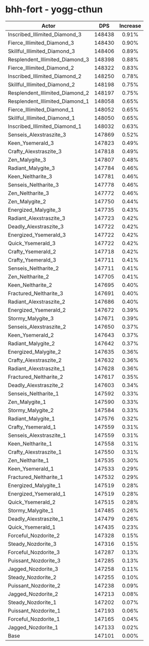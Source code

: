 # bhh-fort - yogg-cthun
| Actor | DPS | Increase |
|---|:---:|:---:|
|Inscribed_Illimited_Diamond_3|148438|0.91%|
|Fierce_Illimited_Diamond_3|148430|0.90%|
|Skillful_Illimited_Diamond_3|148406|0.89%|
|Resplendent_Illimited_Diamond_3|148398|0.88%|
|Fierce_Illimited_Diamond_2|148322|0.83%|
|Inscribed_Illimited_Diamond_2|148250|0.78%|
|Skillful_Illimited_Diamond_2|148198|0.75%|
|Resplendent_Illimited_Diamond_2|148197|0.75%|
|Resplendent_Illimited_Diamond_1|148058|0.65%|
|Fierce_Illimited_Diamond_1|148052|0.65%|
|Skillful_Illimited_Diamond_1|148050|0.65%|
|Inscribed_Illimited_Diamond_1|148032|0.63%|
|Senseis_Alexstraszite_3|147869|0.52%|
|Keen_Ysemerald_3|147823|0.49%|
|Crafty_Alexstraszite_3|147818|0.49%|
|Zen_Malygite_3|147807|0.48%|
|Radiant_Malygite_3|147784|0.46%|
|Keen_Neltharite_3|147781|0.46%|
|Senseis_Neltharite_3|147778|0.46%|
|Zen_Neltharite_3|147772|0.46%|
|Zen_Malygite_2|147750|0.44%|
|Energized_Malygite_3|147735|0.43%|
|Radiant_Alexstraszite_3|147723|0.42%|
|Deadly_Alexstraszite_3|147722|0.42%|
|Energized_Ysemerald_3|147722|0.42%|
|Quick_Ysemerald_3|147722|0.42%|
|Crafty_Ysemerald_2|147718|0.42%|
|Crafty_Ysemerald_3|147711|0.41%|
|Senseis_Neltharite_2|147711|0.41%|
|Zen_Neltharite_2|147705|0.41%|
|Keen_Neltharite_2|147695|0.40%|
|Fractured_Neltharite_3|147691|0.40%|
|Radiant_Alexstraszite_2|147686|0.40%|
|Energized_Ysemerald_2|147672|0.39%|
|Stormy_Malygite_3|147671|0.39%|
|Senseis_Alexstraszite_2|147650|0.37%|
|Keen_Ysemerald_2|147643|0.37%|
|Radiant_Malygite_2|147642|0.37%|
|Energized_Malygite_2|147635|0.36%|
|Crafty_Alexstraszite_2|147632|0.36%|
|Radiant_Alexstraszite_1|147628|0.36%|
|Fractured_Neltharite_2|147617|0.35%|
|Deadly_Alexstraszite_2|147603|0.34%|
|Senseis_Neltharite_1|147592|0.33%|
|Zen_Malygite_1|147590|0.33%|
|Stormy_Malygite_2|147584|0.33%|
|Radiant_Malygite_1|147576|0.32%|
|Crafty_Ysemerald_1|147559|0.31%|
|Senseis_Alexstraszite_1|147559|0.31%|
|Keen_Neltharite_1|147558|0.31%|
|Crafty_Alexstraszite_1|147550|0.31%|
|Zen_Neltharite_1|147535|0.30%|
|Keen_Ysemerald_1|147533|0.29%|
|Fractured_Neltharite_1|147532|0.29%|
|Energized_Malygite_1|147519|0.28%|
|Energized_Ysemerald_1|147519|0.28%|
|Quick_Ysemerald_2|147515|0.28%|
|Stormy_Malygite_1|147485|0.26%|
|Deadly_Alexstraszite_1|147479|0.26%|
|Quick_Ysemerald_1|147435|0.23%|
|Forceful_Nozdorite_2|147328|0.15%|
|Steady_Nozdorite_3|147316|0.15%|
|Forceful_Nozdorite_3|147287|0.13%|
|Puissant_Nozdorite_3|147285|0.13%|
|Jagged_Nozdorite_3|147258|0.11%|
|Steady_Nozdorite_2|147255|0.10%|
|Puissant_Nozdorite_2|147238|0.09%|
|Jagged_Nozdorite_2|147213|0.08%|
|Steady_Nozdorite_1|147202|0.07%|
|Puissant_Nozdorite_1|147193|0.06%|
|Forceful_Nozdorite_1|147165|0.04%|
|Jagged_Nozdorite_1|147133|0.02%|
|Base|147101|0.00%|
